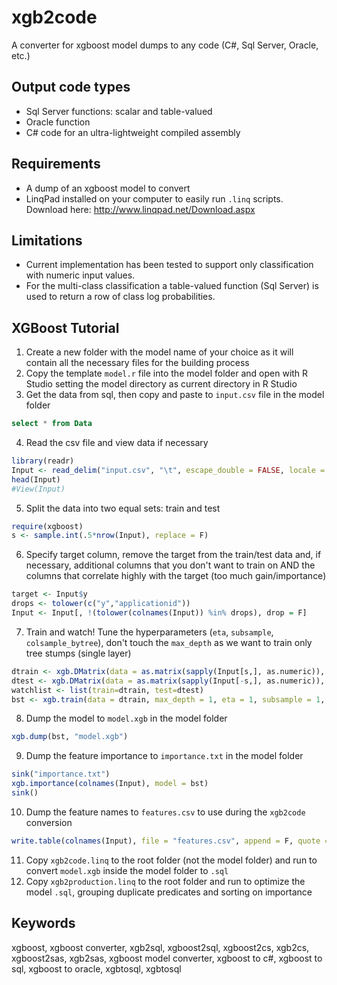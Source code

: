 # xgb2code
A converter for xgboost model dumps to any code (C#, Sql Server, Oracle, etc.) 

## Output code types
* Sql Server functions: scalar and table-valued
* Oracle function
* C# code for an ultra-lightweight compiled assembly

## Requirements
* A dump of an xgboost model to convert
* LinqPad installed on your computer to easily run `.linq` scripts. Download here: http://www.linqpad.net/Download.aspx

## Limitations
* Current implementation has been tested to support only classification with numeric input values. 
* For the multi-class classification a table-valued function (Sql Server) is used to return a row of class log probabilities.

## XGBoost Tutorial

1. Create a new folder with the model name of your choice as it will contain all the necessary files for the building process
2. Copy the template `model.r` file into the model folder and open with R Studio setting the model directory as current directory in R Studio
3. Get the data from sql, then copy and paste to `input.csv` file in the model folder
``` sql
select * from Data
```
4. Read the csv file and view data if necessary
``` R
library(readr)
Input <- read_delim("input.csv", "\t", escape_double = FALSE, locale = locale(decimal_mark = "."), na = "NULL", trim_ws = TRUE)
head(Input)
#View(Input)
```
5. Split the data into two equal sets: train and test
``` R
require(xgboost)
s <- sample.int(.5*nrow(Input), replace = F)
```
6. Specify target column, remove the target from the train/test data and, if necessary, additional columns that you don't want to train on AND the columns that correlate highly with the target (too much gain/importance)
``` R
target <- Input$y
drops <- tolower(c("y","applicationid"))
Input <- Input[, !(tolower(colnames(Input)) %in% drops), drop = F]
```
7. Train and watch! Tune the hyperparameters (`eta`, `subsample`, `colsample_bytree`), don't touch the `max_depth` as we want to train only tree stumps (single layer)
``` R
dtrain <- xgb.DMatrix(data = as.matrix(sapply(Input[s,], as.numeric)), label=target[s])
dtest <- xgb.DMatrix(data = as.matrix(sapply(Input[-s,], as.numeric)), label=target[-s])
watchlist <- list(train=dtrain, test=dtest)
bst <- xgb.train(data = dtrain, max_depth = 1, eta = 1, subsample = 1, colsample_bytree = 1, nthread = 16, nrounds = 60, objective = "binary:logitraw", missing = NA, watchlist=watchlist)
```
8. Dump the model to `model.xgb` in the model folder
``` R
xgb.dump(bst, "model.xgb")
```
9. Dump the feature importance to `importance.txt` in the model folder
``` R
sink("importance.txt")
xgb.importance(colnames(Input), model = bst) 
sink()
```
10. Dump the feature names to `features.csv` to use during the `xgb2code` conversion
``` R
write.table(colnames(Input), file = "features.csv", append = F, quote = F, eol = "\t", row.names = F, col.names = T)
```
11. Copy `xgb2code.linq` to the root folder (not the model folder) and run to convert `model.xgb` inside the model folder to `.sql`
12. Copy `xgb2production.linq` to the root folder and run to optimize the model `.sql`, grouping duplicate predicates and sorting on importance

## Keywords

xgboost, xgboost converter, xgb2sql, xgboost2sql, xgboost2cs, xgb2cs, xgboost2sas, xgb2sas, xgboost model converter, xgboost to c#, xgboost to sql, xgboost to oracle, xgbtosql, xgbtosql
